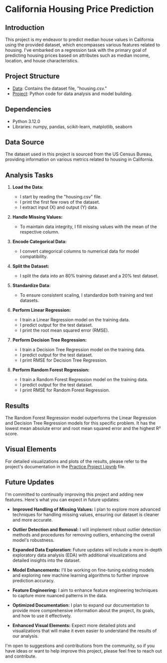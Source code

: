 # California Housing Price Prediction

## Introduction

This project is my endeavor to predict median house values in California using the provided dataset, which encompasses various features related to housing. I've embarked on a regression task with the primary goal of predicting housing prices based on attributes such as median income, location, and house characteristics.

## Project Structure

- [Data](https://github.com/djalmarodriguess/Machine_Learning_Curse_SimpliLearn/blob/master/Datasets/housing.csv): Contains the dataset file, "housing.csv."
- [Project](https://github.com/djalmarodriguess/Machine_Learning_Curse_SimpliLearn/blob/master/Practice%20Project%20l.ipynb): Python code for data analysis and model building.

## Dependencies

- Python 3.12.0
- Libraries: numpy, pandas, scikit-learn, matplotlib, seaborn

## Data Source

The dataset used in this project is sourced from the US Census Bureau, providing information on various metrics related to housing in California.

## Analysis Tasks

1. **Load the Data:**
   - I start by reading the "housing.csv" file.
   - I print the first few rows of the dataset.
   - I extract input (X) and output (Y) data.

2. **Handle Missing Values:**
   - To maintain data integrity, I fill missing values with the mean of the respective column.

3. **Encode Categorical Data:**
   - I convert categorical columns to numerical data for model compatibility.

4. **Split the Dataset:**
   - I split the data into an 80% training dataset and a 20% test dataset.

5. **Standardize Data:**
   - To ensure consistent scaling, I standardize both training and test datasets.

6. **Perform Linear Regression:**
   - I train a Linear Regression model on the training data.
   - I predict output for the test dataset.
   - I print the root mean squared error (RMSE).

7. **Perform Decision Tree Regression:**
   - I train a Decision Tree Regression model on the training data.
   - I predict output for the test dataset.
   - I print RMSE for Decision Tree Regression.

8. **Perform Random Forest Regression:**
   - I train a Random Forest Regression model on the training data.
   - I predict output for the test dataset.
   - I print RMSE for Random Forest Regression.

## Results

The Random Forest Regression model outperforms the Linear Regression and Decision Tree Regression models for this specific problem. It has the lowest mean absolute error and root mean squared error and the highest R² score.

## Visual Elements

For detailed visualizations and plots of the results, please refer to the project's documentation in the [Practice Project l.ipynb](https://github.com/djalmarodriguess/Machine_Learning_Curse_SimpliLearn/blob/master/Practice%20Project%20l.ipynb) file.

## Future Updates

I'm committed to continually improving this project and adding new features. Here's what you can expect in future updates:

- **Improved Handling of Missing Values:** I plan to explore more advanced techniques for handling missing values, ensuring our dataset is cleaner and more accurate.

- **Outlier Detection and Removal:** I will implement robust outlier detection methods and procedures for removing outliers, enhancing the overall model's robustness.

- **Expanded Data Exploration:** Future updates will include a more in-depth exploratory data analysis (EDA) with additional visualizations and detailed insights into the dataset.

- **Model Enhancements:** I'll be working on fine-tuning existing models and exploring new machine learning algorithms to further improve prediction accuracy.

- **Feature Engineering:** I aim to enhance feature engineering techniques to capture more nuanced patterns in the data.

- **Optimized Documentation:** I plan to expand our documentation to provide more comprehensive information about the project, its goals, and how to use it effectively.

- **Enhanced Visual Elements:** Expect more detailed plots and visualizations that will make it even easier to understand the results of our analysis.

I'm open to suggestions and contributions from the community, so if you have ideas or want to help improve this project, please feel free to reach out and contribute.
